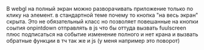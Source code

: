 В webgl на полный экран можно разворачивать приложение только по клику на элемент. в стандартной теме почему то кнопка "на весь экран" скрыта. Это не обязательный класс но позволяет повешанные на кнопки соытия onpintdown отправлять в js что бы оттуда вызвать fuulscreen плюс подписаться на событие изменение полного и нет крана и вызвать обратные функции в тч так же и js (у меня например это поворот)